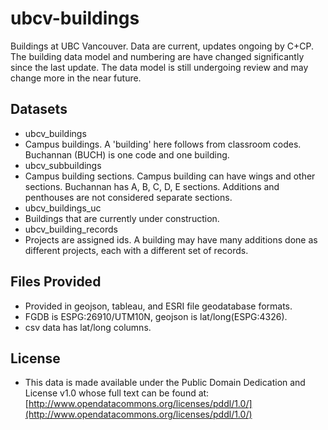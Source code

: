 ubcv-buildings
==============

Buildings at UBC Vancouver. Data are current, updates ongoing by C+CP.
The building data model and numbering are have changed significantly since the
last update. The data model is still undergoing review and may change
more in the near future.

Datasets
--------
* ubcv_buildings
 * Campus buildings. A 'building' here follows from classroom codes. Buchannan
   (BUCH) is one code and one building.
* ubcv_subbuildings
 * Campus building sections. Campus building can have wings and other sections.
   Buchannan has A, B, C, D, E sections. Additions and penthouses are
   not considered separate sections.
* ubcv_buildings_uc
 * Buildings that are currently under construction.
* ubcv_building_records
 * Projects are assigned ids. A building may have many additions done as
   different projects, each with a different set of records.

Files Provided
--------------
* Provided in geojson, tableau, and ESRI file geodatabase formats.
* FGDB is ESPG:26910/UTM10N, geojson is lat/long(ESPG:4326).
* csv data has lat/long columns.

License
-------
* This data is made available under the Public Domain Dedication and License v1.0 whose full text can be found at: [http://www.opendatacommons.org/licenses/pddl/1.0/](http://www.opendatacommons.org/licenses/pddl/1.0/)



